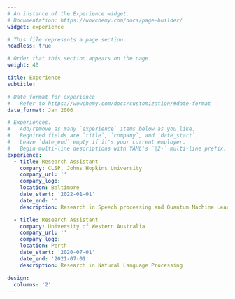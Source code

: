 ```yaml
---
# An instance of the Experience widget.
# Documentation: https://wowchemy.com/docs/page-builder/
widget: experience

# This file represents a page section.
headless: true

# Order that this section appears on the page.
weight: 40

title: Experience
subtitle:

# Date format for experience
#   Refer to https://wowchemy.com/docs/customization/#date-format
date_format: Jan 2006

# Experiences.
#   Add/remove as many `experience` items below as you like.
#   Required fields are `title`, `company`, and `date_start`.
#   Leave `date_end` empty if it's your current employer.
#   Begin multi-line descriptions with YAML's `|2-` multi-line prefix.
experience:
  - title: Research Assistant
    company: CLSP, Johns Hopkins University
    company_url: ''
    company_logo: 
    location: Baltimore
    date_start: '2022-01-01'
    date_end: ''
    description: Research in Speech processing and Quantum Machine Learning

  - title: Research Assistant
    company: University of Western Australia
    company_url: ''
    company_logo:
    location: Perth
    date_start: '2020-07-01'
    date_end: '2021-07-01'
    description: Research in Natural Language Processing

design:
  columns: '2'
---
```


